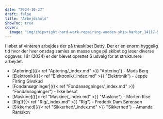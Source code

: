 ```yaml
---
date: "2024-10-27"
draft: false
title: "Arbejdshold"
ShowToc: true
cover:
  image: "img/shipwright-hard-work-repairing-wooden-ship-harbor_14117-558464.jpg"
---
```



I løbet af vinteren arbejdes der på træskibet Betty. Der er en enorm hyggelig tid hvor der hver onsdag samles en masse unge på skibet og løser diverse opgaver. I år (2024) er der blevet oprettet 6 udvalg for at strukturere arbejdet.

- [Aptering]({{< ref "Aptering/_index.md" >}} "Aptering") - Mads Berg
- [Elektronik]({{< ref "Elektronik/_index.md" >}} "Elektronik") - Jeppe Firring Givskud
- [Fondansøgninger]({{< ref "Fondansøgninger/_index.md" >}} "Fondansøgninger") - Ikke besat
- [Maskine]({{< ref "Maskine/_index.md" >}} "Maskine") - Morten Rise
- [Rig]({{< ref "Rig/_index.md" >}} "Rig") - Frederik Dam Sørensen
- [Sikkerhed]({{< ref "Sikkerhed/_index.md" >}} "Sikkerhed") - Amanda Ramskov
